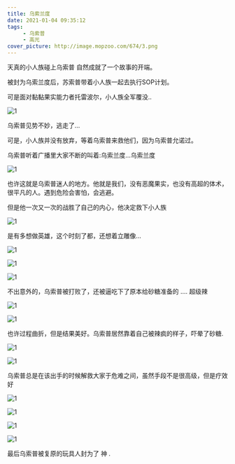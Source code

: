 ```yaml
---
title: 乌索兰度
date: 2021-01-04 09:35:12
tags:
     - 乌索普
     - 高光
cover_picture: http://image.mopzoo.com/674/3.png
---
```


天真的小人族碰上乌索普 自然成就了一个故事的开端。

被封为乌索兰度后，苏索普带着小人族一起去执行SOP计划。

可是面对黏黏果实能力者托雷波尔，小人族全军覆没..

![1](http://image.mopzoo.com/674/3.png)

乌索普见势不妙，逃走了...

可是，小人族并没有放弃，等着乌索普来救他们，因为乌索普允诺过。

乌索普听着广播里大家不断的叫着:乌索兰度...乌索兰度

![1](http://image.mopzoo.com/674/4.png)

也许这就是乌索普迷人的地方。他就是我们，没有恶魔果实，也没有高超的体术，很平凡的人。遇到危险会害怕，会逃避。

但是他一次又一次的战胜了自己的内心，他决定救下小人族

![1](http://image.mopzoo.com/674/6.png)

是有多想做英雄，这个时刻了都，还想着立雕像...

![1](http://image.mopzoo.com/674/7.png)

![1](http://image.mopzoo.com/674/8.png)

![1](http://image.mopzoo.com/674/9.png)

不出意外的，乌索普被打败了，还被逼吃下了原本给砂糖准备的 .... 超级辣

![1](http://image.mopzoo.com/674/10.png)

![1](http://image.mopzoo.com/674/11.png)

也许过程曲折，但是结果美好。乌索普居然靠着自己被辣疯的样子，吓晕了砂糖.

![1](http://image.mopzoo.com/674/12.png)

![1](http://image.mopzoo.com/674/13.png)

乌索普总是在该出手的时候解救大家于危难之间，虽然手段不是很高级，但是疗效好

![1](http://image.mopzoo.com/674/14.png)

![1](http://image.mopzoo.com/674/15.png)

![1](http://image.mopzoo.com/674/16.png)

![1](http://image.mopzoo.com/674/17.png)

最后乌索普被复原的玩具人封为了  神   .